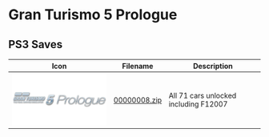 # Gran Turismo 5 Prologue

## PS3 Saves

| Icon | Filename | Description |
|------|----------|-------------|
| ![Gran Turismo 5 Prologue](ICON0.PNG) | [00000008.zip](00000008.zip) | All 71 cars unlocked including F12007 |
